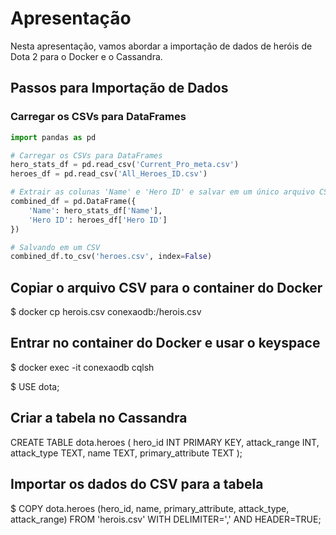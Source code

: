 # Apresentação

Nesta apresentação, vamos abordar a importação de dados de heróis de Dota 2 para o Docker e o Cassandra.

## Passos para Importação de Dados

### Carregar os CSVs para DataFrames

```python
import pandas as pd

# Carregar os CSVs para DataFrames
hero_stats_df = pd.read_csv('Current_Pro_meta.csv')
heroes_df = pd.read_csv('All_Heroes_ID.csv')

# Extrair as colunas 'Name' e 'Hero ID' e salvar em um único arquivo CSV
combined_df = pd.DataFrame({
    'Name': hero_stats_df['Name'],
    'Hero ID': heroes_df['Hero ID']
})

# Salvando em um CSV
combined_df.to_csv('heroes.csv', index=False)
```

## Copiar o arquivo CSV para o container do Docker
$ docker cp herois.csv conexaodb:/herois.csv

## Entrar no container do Docker e usar o keyspace
$ docker exec -it conexaodb cqlsh

$ USE dota;

## Criar a tabela no Cassandra
CREATE TABLE dota.heroes (
    hero_id INT PRIMARY KEY,
    attack_range INT,
    attack_type TEXT,
    name TEXT,
    primary_attribute TEXT
);

## Importar os dados do CSV para a tabela
$ COPY dota.heroes (hero_id, name, primary_attribute, attack_type, attack_range) FROM 'herois.csv' WITH DELIMITER=',' AND HEADER=TRUE;